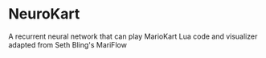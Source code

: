 # NeuroKart
A recurrent neural network that can play MarioKart
Lua code and visualizer adapted from Seth Bling's MariFlow
